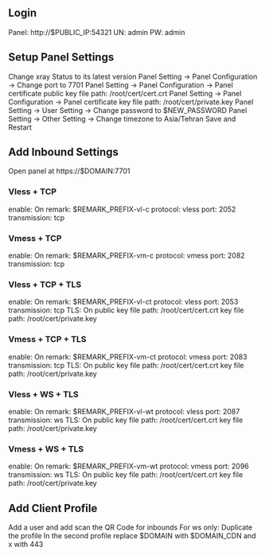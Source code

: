 ## Login
Panel: http://$PUBLIC_IP:54321
UN: admin
PW: admin
## Setup Panel Settings
Change xray Status to its latest version
Panel Setting -> Panel Configuration -> Change port to 7701
Panel Setting -> Panel Configuration -> Panel certificate public key file path: /root/cert/cert.crt
Panel Setting -> Panel Configuration -> Panel certificate key file path: /root/cert/private.key
Panel Setting -> User Setting -> Change password to $NEW_PASSWORD
Panel Setting -> Other Setting -> Change timezone to Asia/Tehran
Save and Restart
## Add Inbound Settings
Open panel at https://$DOMAIN:7701
### Vless + TCP
enable: On
remark: $REMARK_PREFIX-vl-c
protocol: vless
port: 2052
transmission: tcp
### Vmess + TCP
enable: On
remark: $REMARK_PREFIX-vm-c
protocol: vmess
port: 2082
transmission: tcp
### Vless + TCP + TLS
enable: On
remark: $REMARK_PREFIX-vl-ct
protocol: vless
port: 2053
transmission: tcp
TLS: On
public key file path: /root/cert/cert.crt
key file path: /root/cert/private.key
### Vmess + TCP + TLS
enable: On
remark: $REMARK_PREFIX-vm-ct
protocol: vmess
port: 2083
transmission: tcp
TLS: On
public key file path: /root/cert/cert.crt
key file path: /root/cert/private.key
### Vless + WS + TLS
enable: On
remark: $REMARK_PREFIX-vl-wt
protocol: vless
port: 2087
transmission: ws
TLS: On
public key file path: /root/cert/cert.crt
key file path: /root/cert/private.key
### Vmess + WS + TLS
enable: On
remark: $REMARK_PREFIX-vm-wt
protocol: vmess
port: 2096
transmission: ws
TLS: On
public key file path: /root/cert/cert.crt
key file path: /root/cert/private.key
## Add Client Profile
Add a user and add scan the QR Code for inbounds
For ws only:
Duplicate the profile
In the second profile replace $DOMAIN with $DOMAIN_CDN and x with 443

